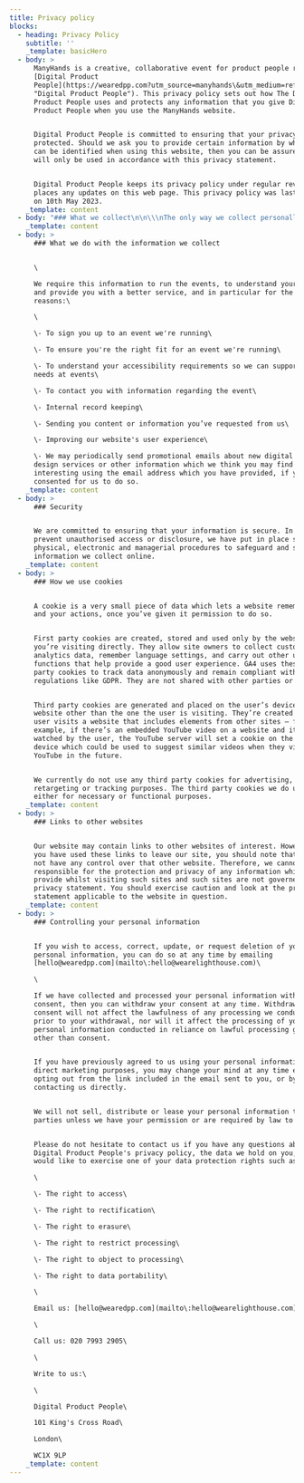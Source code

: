 ```yaml
---
title: Privacy policy
blocks:
  - heading: Privacy Policy
    subtitle: ''
    _template: basicHero
  - body: >
      ManyHands is a creative, collaborative event for product people run by
      [Digital Product
      People](https://wearedpp.com?utm_source=manyhands\&utm_medium=referral\&utm_campaign=inter_brand_navigation\&utm_content=homepage_cta%20
      "Digital Product People"). This privacy policy sets out how The Digital
      Product People uses and protects any information that you give Digital
      Product People when you use the ManyHands website.


      Digital Product People is committed to ensuring that your privacy is
      protected. Should we ask you to provide certain information by which you
      can be identified when using this website, then you can be assured that it
      will only be used in accordance with this privacy statement.


      Digital Product People keeps its privacy policy under regular review and
      places any updates on this web page. This privacy policy was last updated
      on 10th May 2023.
    _template: content
  - body: "### What we collect\n\n\\\nThe only way we collect personally identifiable information from our website is if you choose to give it to us via Airtable forms and input text boxes, with which you can send certain information to us directly for the purposes of event management. This might include (but is not limited to):\\\n\\\n\\- Your name\\\n\\- Your email address\\\n\\- Your job title and company name\\\n\\- Your city\\\n\\- Your accessibility needs\\\n\\- Your dietary requirements for event catering\\\n\\\nWe collect\_anonymised data\_about our web traffic via Google Analytics 4 using first party cookies. This data is used internally to create statistics and analyse them so we can understand our users / their needs and optimise our site.\n\nGA4 does not log or store IP addresses, or collect any other personally identifiable information. It collects anonymous data such as:\n\n\\\n\\- Number of users\\\n\\- Session statistics (i.e. how much time was spent on the website and what pages were visited)\\\n\\- Coarse geolocation (i.e. city and country)\\\n\\- Browser and device used\\\n\\- How our site was found (i.e. from a Google search)\\\n\\\nYou can find out more about GA4's EU-focused data and privacy policies [here](https://support.google.com/analytics/answer/12017362?hl=en).\n"
    _template: content
  - body: >
      ### What we do with the information we collect


      \

      We require this information to run the events, to understand your needs
      and provide you with a better service, and in particular for the following
      reasons:\

      \

      \- To sign you up to an event we're running\

      \- To ensure you're the right fit for an event we're running\

      \- To understand your accessibility requirements so we can support your
      needs at events\

      \- To contact you with information regarding the event\

      \- Internal record keeping\

      \- Sending you content or information you’ve requested from us\

      \- Improving our website's user experience\

      \- We may periodically send promotional emails about new digital and
      design services or other information which we think you may find
      interesting using the email address which you have provided, if you have
      consented for us to do so.
    _template: content
  - body: >
      ### Security


      We are committed to ensuring that your information is secure. In order to
      prevent unauthorised access or disclosure, we have put in place suitable
      physical, electronic and managerial procedures to safeguard and secure the
      information we collect online.
    _template: content
  - body: >
      ### How we use cookies


      A cookie is a very small piece of data which lets a website remember you
      and your actions, once you’ve given it permission to do so.


      First party cookies are created, stored and used only by the website
      you’re visiting directly. They allow site owners to collect customer
      analytics data, remember language settings, and carry out other useful
      functions that help provide a good user experience. GA4 uses these first
      party cookies to track data anonymously and remain compliant with
      regulations like GDPR. They are not shared with other parties or websites.


      Third party cookies are generated and placed on the user’s device by a
      website other than the one the user is visiting. They’re created when a
      user visits a website that includes elements from other sites – for
      example, if there’s an embedded YouTube video on a website and it’s
      watched by the user, the YouTube server will set a cookie on the user’s
      device which could be used to suggest similar videos when they visit
      YouTube in the future.


      We currently do not use any third party cookies for advertising,
      retargeting or tracking purposes. The third party cookies we do use are
      either for necessary or functional purposes.
    _template: content
  - body: >
      ### Links to other websites


      Our website may contain links to other websites of interest. However, once
      you have used these links to leave our site, you should note that we do
      not have any control over that other website. Therefore, we cannot be
      responsible for the protection and privacy of any information which you
      provide whilst visiting such sites and such sites are not governed by this
      privacy statement. You should exercise caution and look at the privacy
      statement applicable to the website in question.
    _template: content
  - body: >
      ### Controlling your personal information


      If you wish to access, correct, update, or request deletion of your
      personal information, you can do so at any time by emailing
      [hello@wearedpp.com](mailto\:hello@wearelighthouse.com)\

      \

      If we have collected and processed your personal information with your
      consent, then you can withdraw your consent at any time. Withdrawing your
      consent will not affect the lawfulness of any processing we conducted
      prior to your withdrawal, nor will it affect the processing of your
      personal information conducted in reliance on lawful processing grounds
      other than consent.


      If you have previously agreed to us using your personal information for
      direct marketing purposes, you may change your mind at any time either by
      opting out from the link included in the email sent to you, or by
      contacting us directly.


      We will not sell, distribute or lease your personal information to third
      parties unless we have your permission or are required by law to do so.


      Please do not hesitate to contact us if you have any questions about
      Digital Product People's privacy policy, the data we hold on you, or you
      would like to exercise one of your data protection rights such as:\

      \

      \- The right to access\

      \- The right to rectification\

      \- The right to erasure\

      \- The right to restrict processing\

      \- The right to object to processing\

      \- The right to data portability\

      \

      Email us: [hello@wearedpp.com](mailto\:hello@wearelighthouse.com)\

      \

      Call us: 020 7993 2905\

      \

      Write to us:\

      \

      Digital Product People\

      101 King's Cross Road\

      London\

      WC1X 9LP
    _template: content
---
```



